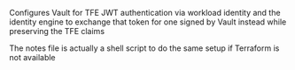 
Configures Vault for TFE JWT authentication via workload identity and the identity engine to exchange that token for one signed by Vault instead while preserving the TFE claims

The notes file is actually a shell script to do the same setup if Terraform is not available

